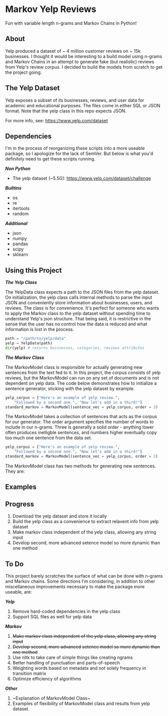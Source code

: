 # Markov Yelp Reviews

Fun with variable length n-grams and Markov Chains in Python!

## About

Yelp produced a dataset of ~ 4 million customer reviews on ~ 15k businesses. I thought it would be interesting to a build model using n-grams and Markov Chains in an attempt to generate fake (but realistic) reviews from Yelp's review corpus. I decided to build the models from scratch to get the project going.

## The Yelp Dataset 

Yelp exposes a subset of its businesses, reviews, and user data for academic and educational purposes. The files come in either SQL or JSON format. Note that the yelp class in this repo expects JSON.

For more info, see: https://www.yelp.com/dataset

## Dependencies

I'm in the process of reorganizing these scripts into a more useable package, so I apologize for the lack of SemVer. But below is what you'd definitely need to get these scripts running.

<div><b><em>Non Python</em></b></div>

* The yelp dataset (~5.5G): https://www.yelp.com/dataset/challenge

<div><b><em>Builtins</em></b></div>

* os
* re
* itertools
* random

<div><b><em>Additional</em></b></div>

* json
* numpy
* pandas
* scipy
* sklearn

## Using this Project

<div><em><b>The Yelp Class</b></em></div>

The YelpData class expects a path to the JSON files from the yelp dataset. On initialization, the yelp class calls internal methods to parse the input JSON and conveniently store information about businesses, users, and reviews. The class is for convenience. It's perfect for someone who wants to apply the Markov class to the yelp dataset without spending time to understand Yelp's json structure. That being said, it is restrictive in the sense that the user has no control how the data is reduced and what information is lost in the process.

```python
path = "/path/to/yelp/data"
yelp = YelpData(path)
dir(yelp) # returns businesses, categories, reviews attributes
```

<div><em><b>The Markov Class</b></em></div>

The MarkovModel class is responsible for actually generating new sentences from the text fed to it. In this project, the corpus consists of yelp reviews, but the MarkovModel can run on any set of documents and is not dependent on yelp data. The code below demonstrates how to initialize a sentence generator, sticking with the yelp dataset by example.

```python
yelp_corpus = ["Here's an example of yelp review.",
    "Followed by a second one.", "Now let's add in a third!"]
standard_markov = MarkovModel(sentence_vec = yelp_corpus, order = 3)
```

The MarkovModel takes a collection of sentences that acts as the corpus for our generator. The order argument specifies the number of words to include in our n-grams. Three is generally a solid order - anything lower often produces inelligble sentences, and numbers higher eventually copy too much one sentence from the data set.

```python
yelp_corpus = ["Here's an example of yelp review.",
    "Followed by a second one.", "Now let's add in a third!"]
standard_markov = MarkovModel(sentence_vec = yelp_corpus, order = 3)
```

The MarkovModel class has two methods for generating new sentences. They are:


## Examples

## Progress

1. Download the yelp dataset and store it locally
2. Build the yelp class as a convenience to extract relavent info from yelp dataset
3. Make markov class independent of the yelp class, allowing any string input
4. Develop second, more advanced setence model so more dynamic than one method

## To Do

This project barely scratches the surface of what can be done with n-grams and Markov chains.  Some directions I'm considering, in addition to other miscellaneous improvements necessary to make the package more useable, are: 

<div><em><b>Yelp</b></em></div>

1. Remove hard-coded dependencies in the yelp class
2. Support SQL files as well for yelp data

<div><em><b>Markov</b></em></div>

1. ~~Make markov class independent of the yelp class, allowing any string input~~
2. ~~Develop second, more advanced setence model so more dynamic than one method~~
3. Use nltk to take care of simple things like creating ngrams
4. Better handling of punctuation and parts-of-speech
5. Weighting words based on metadata and not solely frequency in transition matrix
6. Optimize efficiency of algorithms

<div><em><b>Other</b></em></div>

1. ~Explanation of MarkovModel Class~
2. Examples of flexibility of MarkovModel class and results from yelp dataset.
